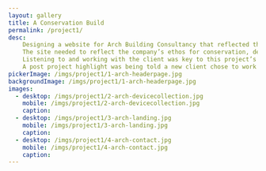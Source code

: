 ```yaml
---
layout: gallery
title: A Conservation Build
permalink: /project1/
desc:
    Designing a website for Arch Building Consultancy that reflected their passion and experience within the historic built environment.
    The site needed to reflect the company’s ethos for conservation, design, quality, knowledge and service.
    Listening to and working with the client was key to this project’s success.
    A post project highlight was being told a new client chose to work with Arch BC ‘based on the strength of the design of their website’.
pickerImage: /imgs/project1/1-arch-headerpage.jpg
backgroundImage: /imgs/project1/1-arch-headerpage.jpg
images:
  - desktop: /imgs/project1/2-arch-devicecollection.jpg
    mobile: /imgs/project1/2-arch-devicecollection.jpg
    caption:
  - desktop: /imgs/project1/3-arch-landing.jpg
    mobile: /imgs/project1/3-arch-landing.jpg
    caption:
  - desktop: /imgs/project1/4-arch-contact.jpg
    mobile: /imgs/project1/4-arch-contact.jpg
    caption: 
---
```

